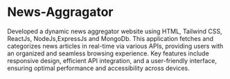 # News-Aggragator
Developed a dynamic news aggregator website using HTML, Tailwind CSS, ReactJs, NodeJs,ExpressJs and MongoDb. This application fetches and categorizes news articles in real-time via various APIs, providing users with an organized and seamless browsing experience. Key features include responsive design, efficient API integration, and a user-friendly interface, ensuring optimal performance and accessibility across devices.

